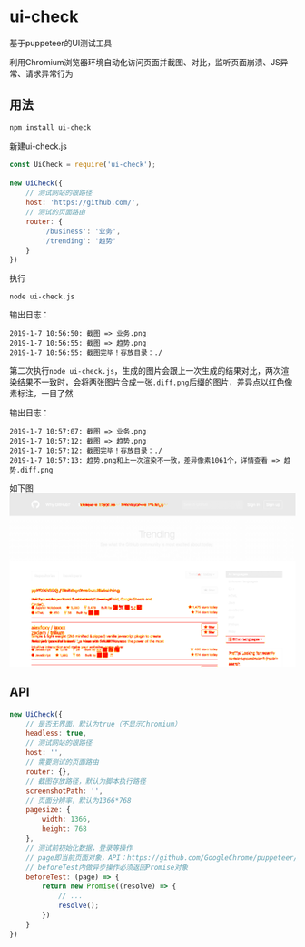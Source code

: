 # ui-check
基于puppeteer的UI测试工具

利用Chromium浏览器环境自动化访问页面并截图、对比，监听页面崩溃、JS异常、请求异常行为

## 用法
```js
npm install ui-check
```
新建ui-check.js


```js
const UiCheck = require('ui-check');

new UiCheck({
    // 测试网站的根路径
    host: 'https://github.com/',
    // 测试的页面路由
    router: {
        '/business': '业务',
        '/trending': '趋势'
    }
})
```
执行

```
node ui-check.js
```

输出日志：

```
2019-1-7 10:56:50: 截图 => 业务.png 
2019-1-7 10:56:55: 截图 => 趋势.png 
2019-1-7 10:56:55: 截图完毕！存放目录：./
```

第二次执行```node ui-check.js```，生成的图片会跟上一次生成的结果对比，两次渲染结果不一致时，会将两张图片合成一张```.diff.png```后缀的图片，差异点以红色像素标注，一目了然

输出日志：

```
2019-1-7 10:57:07: 截图 => 业务.png 
2019-1-7 10:57:12: 截图 => 趋势.png 
2019-1-7 10:57:12: 截图完毕！存放目录：./ 
2019-1-7 10:57:13: 趋势.png和上一次渲染不一致，差异像素1061个，详情查看 => 趋势.diff.png
```

如下图  
![](https://github.com/360hnjd-fe/ui-check/blob/master/example.png)

## API

```js
new UiCheck({
    // 是否无界面，默认为true（不显示Chromium）
    headless: true,
    // 测试网站的根路径
    host: '',
    // 需要测试的页面路由
    router: {},
    // 截图存放路径，默认为脚本执行路径
    screenshotPath: '',
    // 页面分辨率，默认为1366*768
    pagesize: {
        width: 1366,
        height: 768
    },
    // 测试前初始化数据，登录等操作
    // page即当前页面对象，API：https://github.com/GoogleChrome/puppeteer/blob/v1.10.0/docs/api.md#class-page
    // beforeTest内做异步操作必须返回Promise对象
    beforeTest: (page) => {
        return new Promise((resolve) => {
            // ...
            resolve();
        })
    }
})
```